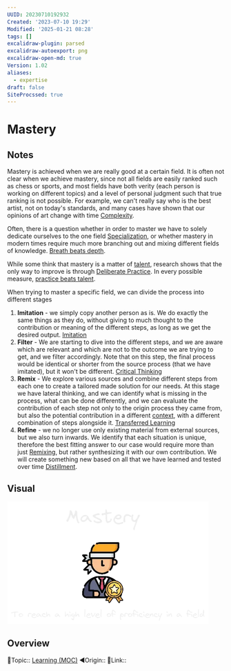 ```yaml
---
UUID: 20230710192932
Created: '2023-07-10 19:29'
Modified: '2025-01-21 08:28'
tags: []
excalidraw-plugin: parsed
excalidraw-autoexport: png
excalidraw-open-md: true
Version: 1.02
aliases:
  - expertise
draft: false
SiteProcssed: true
---
```


# Mastery

## Notes

Mastery is achieved when we are really good at a certain field. It is often not clear when we achieve mastery, since not all fields are easily ranked such as chess or sports, and most fields have both verity (each person is working on different topics) and a level of personal judgment such that true ranking is not possible. For example, we can't really say who is the best artist, not on today's standards, and many cases have shown that our opinions of art change with time [Complexity](/notes/complexity.md).

Often, there is a question whether in order to master we have to solely dedicate ourselves to the one field [Specialization](/notes/specialization.md), or whether mastery in modern times require much more branching out and mixing different fields of knowledge. [Breath beats depth](/notes/breath-beats-depth.md).

While some think that mastery is a matter of [talent](/notes/competence.md), research shows that the only way to improve is through [Deliberate Practice](/notes/deliberate-practice.md). In every possible measure, [practice beats talent](/notes/practice-beats-talent.md).

When trying to master a specific field, we can divide the process into different stages
1. **Imitation** - we simply copy another person as is. We do exactly the same things as they do, without giving to much thought to the contribution or meaning of the different steps, as long as we get the desired output. [Imitation](/notes/imitation.md)
2. **Filter** - We are starting to dive into the different steps, and we are aware which are relevant and which are not to the outcome we are trying to get, and we filter accordingly. Note that on this step, the final process would be identical or shorter from the source process (that we have imitated), but it won't be different. [Critical Thinking](/notes/critical-thinking.md)
3. **Remix** - We explore various sources and combine different steps from each one to create a tailored made solution for our needs. At this stage we have lateral thinking, and we can identify what is missing in the process, what can be done differently, and we can evaluate the contribution of each step not only to the origin process they came from, but also the potential contribution in a different [context](/notes/context.md), with a different combination of steps alongside it. [Transferred Learning](/notes/transferred-learning.md)
4. **Refine** - we no longer use only existing material from external sources, but we also turn inwards. We identify that each situation is unique, therefore the best fitting answer to our case would require more than just [Remixing](/notes/remixing.md), but rather synthesizing it with our own contribution. We will create something new based on all that we have learned and tested over time [Distillment](/notes/distillment.md).

## Visual

![Mastery.webp](/notes/mastery.webp)

## Overview
🔼Topic:: [Learning (MOC)](/mocs/learning-moc.md)
◀Origin::
🔗Link::

